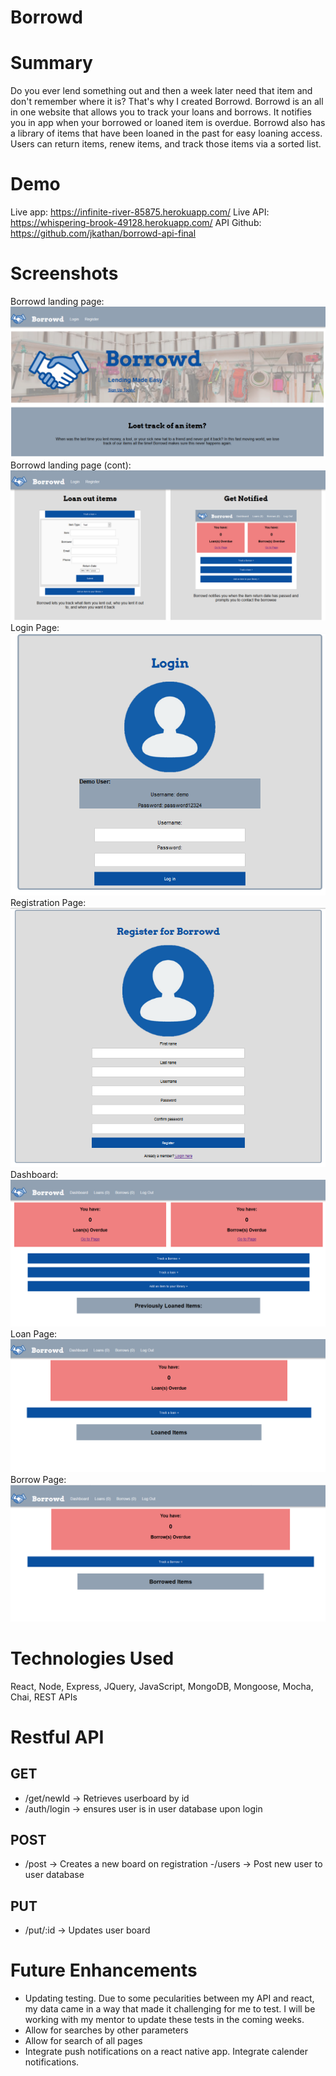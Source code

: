 # Borrowd


# Summary
Do you ever lend something out and then a week later need that item and don't remember where it is? That's why I created Borrowd. Borrowd is an all in one website that allows you to track your loans and borrows. It notifies you in app when your borrowed or loaned item is overdue. Borrowd also has a library of items that have been loaned in the past for easy loaning access. Users can return items, renew items, and track those items via a sorted list. 


# Demo
Live app: https://infinite-river-85875.herokuapp.com/
Live API: https://whispering-brook-49128.herokuapp.com/
API Github: https://github.com/jkathan/borrowd-api-final

# Screenshots
Borrowd landing page:
![landingpage](screenshots/landing-page1.PNG)  
Borrowd landing page (cont):
![landingpage](screenshots/landing-page2.PNG)  
Login Page:
![login](screenshots/login-page.PNG)  
Registration Page:
![register](screenshots/register-page.PNG)  
Dashboard:
![dashboard](screenshots/dashboard.PNG)  
Loan Page:
![loans](screenshots/loanpage.PNG)  
Borrow Page:
![borrows](screenshots/borrowpage.PNG)  


# Technologies Used
React, Node, Express, JQuery, JavaScript, MongoDB, Mongoose, Mocha, Chai, REST APIs

# Restful API

## GET
- /get/newId -> Retrieves userboard by id
- /auth/login -> ensures user is in user database upon login

## POST
 - /post -> Creates a new board on registration
 -/users -> Post new user to user database

## PUT
- /put/:id -> Updates user board


# Future Enhancements
- Updating testing. Due to some pecularities between my API and react, my data came in a way that made it challenging for me to test. I will be working with my mentor to update these tests in the coming weeks. 
- Allow for searches by other  parameters
- Allow for search of all pages
- Integrate push notifications on a react native app. Integrate calender notifications. 
